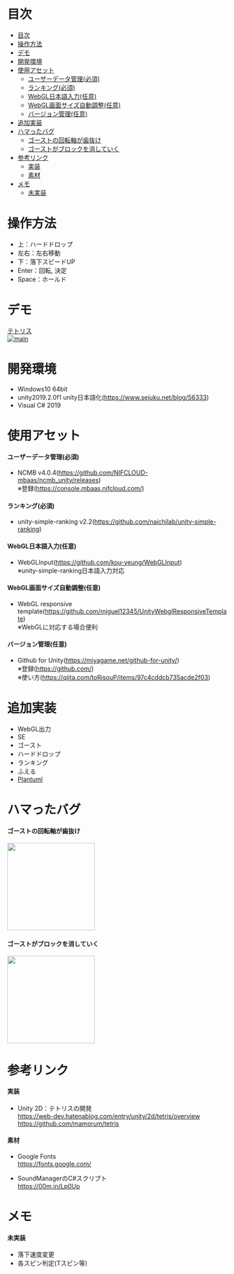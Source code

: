 # 目次
<!-- TOC -->

- [目次](#目次)
- [操作方法](#操作方法)
- [デモ](#デモ)
- [開発環境](#開発環境)
- [使用アセット](#使用アセット)
  - [ユーザーデータ管理(必須)](#ユーザーデータ管理必須)
  - [ランキング(必須)](#ランキング必須)
  - [WebGL日本語入力(任意)](#webgl日本語入力任意)
  - [WebGL画面サイズ自動調整(任意)](#webgl画面サイズ自動調整任意)
  - [バージョン管理(任意)](#バージョン管理任意)
- [追加実装](#追加実装)
- [ハマったバグ](#ハマったバグ)
  - [ゴーストの回転軸が歯抜け](#ゴーストの回転軸が歯抜け)
  - [ゴーストがブロックを消していく](#ゴーストがブロックを消していく)
- [参考リンク](#参考リンク)
  - [実装](#実装)
  - [素材](#素材)
- [メモ](#メモ)
  - [未実装](#未実装)

<!-- /TOC -->

# 操作方法
- 上：ハードドロップ
- 左右：左右移動
- 下：落下スピードUP
- Enter：回転, 決定
- Space：ホールド

# デモ
[テトリス](https://little-hoge.github.io/tetris/)  
[![main](https://user-images.githubusercontent.com/3638785/90015586-c3453100-dce3-11ea-959d-6de3a24d19ee.gif)](https://little-hoge.github.io/tetris/)

# 開発環境
- Windows10 64bit
- unity2019.2.0f1  unity日本語化(https://www.sejuku.net/blog/56333)
- Visual C# 2019

# 使用アセット
#### ユーザーデータ管理(必須)
- NCMB v4.0.4(https://github.com/NIFCLOUD-mbaas/ncmb_unity/releases) \
※登録(https://console.mbaas.nifcloud.com/)

#### ランキング(必須)
- unity-simple-ranking v2.2(https://github.com/naichilab/unity-simple-ranking)

#### WebGL日本語入力(任意)
- WebGLInput(https://github.com/kou-yeung/WebGLInput) \
※unity-simple-ranking日本語入力対応  

#### WebGL画面サイズ自動調整(任意)
- WebGL responsive template(https://github.com/miguel12345/UnityWebglResponsiveTemplate) \
※WebGLに対応する場合便利  

#### バージョン管理(任意)
- Github for Unity(https://miyagame.net/github-for-unity/) \
※登録(https://github.com/) \
※使い方(https://qiita.com/toRisouP/items/97c4cddcb735acde2f03)

# 追加実装
- WebGL出力
- SE
- ゴースト
- ハードドロップ
- ランキング
- ふえる
- [Plantuml](https://github.com/little-hoge/tetris/tree/master/plantuml)

# ハマったバグ
#### ゴーストの回転軸が歯抜け  
<img src="https://user-images.githubusercontent.com/3638785/90013347-0d2c1800-dce0-11ea-88fe-b111bc047c99.gif" width="200" >  

#### ゴーストがブロックを消していく
<img src="https://user-images.githubusercontent.com/3638785/90013343-0bfaeb00-dce0-11ea-8078-cac88cd8cd88.gif" width="200" >

# 参考リンク
#### 実装
- Unity 2D：テトリスの開発  
https://web-dev.hatenablog.com/entry/unity/2d/tetris/overview  
https://github.com/mamorum/tetris

#### 素材
- Google Fonts  
https://fonts.google.com/

- SoundManagerのC#スクリプト  
https://00m.in/Lp0Up

# メモ
#### 未実装
- 落下速度変更
- 各スピン判定(Tスピン等)
